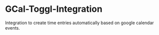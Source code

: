 # GCal-Toggl-Integration
Integration to create time entries automatically based on google calendar events.
